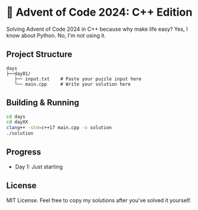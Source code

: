 # 🎄 Advent of Code 2024: C++ Edition

Solving Advent of Code 2024 in C++ because why make life easy? Yes, I know about Python. No, I'm not using it.

## Project Structure

```
days
├──day01/
   ├── input.txt    # Paste your puzzle input here
   └── main.cpp     # Write your solution here
```

## Building & Running

```bash
cd days
cd dayXX
clang++ -std=c++17 main.cpp -o solution
./solution
```

## Progress

- Day 1: Just starting

## License

MIT License. Feel free to copy my solutions after you've solved it yourself.